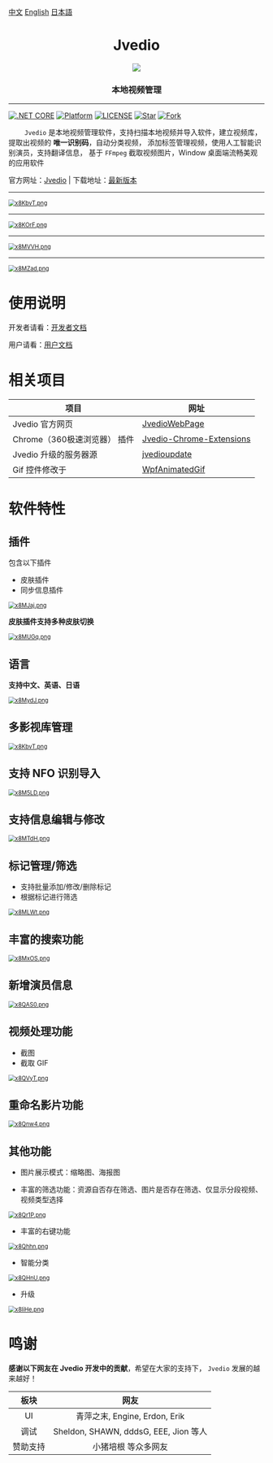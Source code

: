 

[中文](README.md) [English](README_EN.md) [日本語](README_JP.md)


<h1 align="center">Jvedio</h1>




<div align="center" >
<img src="https://s1.ax1x.com/2022/06/11/XcePQf.png"><h3 >本地视频管理</h3>
</div>





---

[![.NET CORE](https://img.shields.io/badge/.NET%20Framework-4.7.2-d.svg)](#)
[![Platform](https://img.shields.io/badge/Platform-Win-brightgreen.svg)](#)
[![LICENSE](https://img.shields.io/badge/license-GPL%203.0-blue)](#)
[![Star](https://img.shields.io/github/stars/hitchao/Jvedio?label=Star%20this%20repo)](https://github.com/hitchao/Jvedio)
[![Fork](https://img.shields.io/github/forks/hitchao/Jvedio?label=Fork%20this%20repo)](https://github.com/hitchao/Jvedio/fork)

&nbsp;&nbsp;&nbsp;&nbsp;&nbsp;&nbsp;&nbsp;&nbsp;`Jvedio` 是本地视频管理软件，支持扫描本地视频并导入软件，建立视频库，
提取出视频的 **唯一识别码**，自动分类视频，
添加标签管理视频，使用人工智能识别演员，支持翻译信息，
基于 `FFmpeg` 截取视频图片，Window 桌面端流畅美观的应用软件


官方网址：[Jvedio](https://hitchao.github.io/JvedioWebPage/) | 下载地址：[最新版本](https://github.com/hitchao/Jvedio/releases)

---

[<img src="https://s1.ax1x.com/2022/10/07/x8KbvT.png" alt="x8KbvT.png" style="zoom:80%;" />](https://imgse.com/i/x8KbvT)


---
[<img src="https://s1.ax1x.com/2022/10/07/x8KOrF.png" alt="x8KOrF.png" style="zoom:80%;" />](https://imgse.com/i/x8KOrF)

---

[<img src="https://s1.ax1x.com/2022/10/07/x8MVVH.png" alt="x8MVVH.png" style="zoom:80%;" />](https://imgse.com/i/x8MVVH)

---

[<img src="https://s1.ax1x.com/2022/10/07/x8MZad.png" alt="x8MZad.png" style="zoom:80%;" />](https://imgse.com/i/x8MZad)

# 使用说明

开发者请看：[开发者文档](https://github.com/hitchao/Jvedio/wiki/20_Developer)

用户请看：[用户文档](https://github.com/hitchao/Jvedio/wiki/02_Beginning)


# 相关项目


|项目|网址|
|--|--|
|Jvedio 官方网页|[JvedioWebPage](https://github.com/hitchao/JvedioWebPage)|
|Chrome（360极速浏览器） 插件|[Jvedio-Chrome-Extensions](https://github.com/hitchao/Jvedio-Chrome-Extensions)|
|Jvedio 升级的服务器源|[jvedioupdate](https://github.com/hitchao/jvedioupdate)|
|Gif 控件修改于|[WpfAnimatedGif](https://github.com/hitchao/WpfAnimatedGif)|

# 软件特性

## 插件

包含以下插件

- 皮肤插件
- 同步信息插件

[<img src="https://s1.ax1x.com/2022/10/07/x8MJaj.png" alt="x8MJaj.png" style="zoom:80%;" />](https://imgse.com/i/x8MJaj)

**皮肤插件支持多种皮肤切换**

[<img src="https://s1.ax1x.com/2022/10/07/x8MUGq.png" alt="x8MUGq.png" style="zoom:80%;" />](https://imgse.com/i/x8MUGq)

## 语言

**支持中文、英语、日语**

[<img src="https://s1.ax1x.com/2022/10/07/x8MydJ.png" alt="x8MydJ.png" style="zoom:80%;" />](https://imgse.com/i/x8MydJ)


## 多影视库管理

[<img src="https://s1.ax1x.com/2022/10/07/x8KbvT.png" alt="x8KbvT.png" style="zoom:80%;" />](https://imgse.com/i/x8KbvT)

## 支持 NFO 识别导入

[<img src="https://s1.ax1x.com/2022/10/07/x8M5LD.png" alt="x8M5LD.png" style="zoom:80%;" />](https://imgse.com/i/x8M5LD)

## 支持信息编辑与修改

[<img src="https://s1.ax1x.com/2022/10/07/x8MTdH.png" alt="x8MTdH.png" style="zoom:80%;" />](https://imgse.com/i/x8MTdH)

## 标记管理/筛选

- 支持批量添加/修改/删除标记
- 根据标记进行筛选

[<img src="https://s1.ax1x.com/2022/10/07/x8MLWt.png" alt="x8MLWt.png" style="zoom:80%;" />](https://imgse.com/i/x8MLWt)

## 丰富的搜索功能

[<img src="https://s1.ax1x.com/2022/10/07/x8MxOS.png" alt="x8MxOS.png" style="zoom:80%;" />](https://imgse.com/i/x8MxOS)

## 新增演员信息

[<img src="https://s1.ax1x.com/2022/10/07/x8QAS0.png" alt="x8QAS0.png" style="zoom:80%;" />](https://imgse.com/i/x8QAS0)

## 视频处理功能

- 截图
- 截取 GIF

[<img src="https://s1.ax1x.com/2022/10/07/x8QVyT.png" alt="x8QVyT.png" style="zoom:80%;" />](https://imgse.com/i/x8QVyT)

## 重命名影片功能

[<img src="https://s1.ax1x.com/2022/10/07/x8Qnw4.png" alt="x8Qnw4.png" style="zoom:80%;" />](https://imgse.com/i/x8Qnw4)



## 其他功能

- 图片展示模式：缩略图、海报图

- 丰富的筛选功能：资源自否存在筛选、图片是否存在筛选、仅显示分段视频、视频类型选择

[<img src="https://s1.ax1x.com/2022/10/07/x8Qr1P.png" alt="x8Qr1P.png" style="zoom:80%;" />](https://imgse.com/i/x8Qr1P)


- 丰富的右键功能

[<img src="https://s1.ax1x.com/2022/10/07/x8Qhhn.png" alt="x8Qhhn.png" style="zoom:80%;" />](https://imgse.com/i/x8Qhhn)

- 智能分类

[<img src="https://s1.ax1x.com/2022/10/07/x8QHnU.png" alt="x8QHnU.png" style="zoom:80%;" />](https://imgse.com/i/x8QHnU)

- 升级

[<img src="https://s1.ax1x.com/2022/10/07/x8liHe.png" alt="x8liHe.png" style="zoom:80%;" />](https://imgse.com/i/x8liHe)

# 鸣谢

**感谢以下网友在 Jvedio 开发中的贡献**，希望在大家的支持下， `Jvedio` 发展的越来越好！


板块|网友
:--:|:--:
UI|青萍之末, Engine, Erdon, Erik
调试|Sheldon, SHAWN, dddsG, EEE, Jion 等人
赞助支持|小猪培根 等众多网友